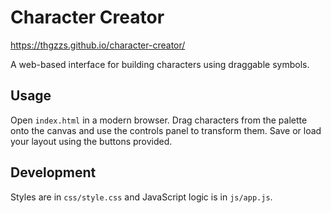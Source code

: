 # Character Creator

https://thgzzs.github.io/character-creator/

A web-based interface for building characters using draggable symbols.

## Usage

Open `index.html` in a modern browser. Drag characters from the palette onto the canvas and use the controls panel to transform them. Save or load your layout using the buttons provided.

## Development

Styles are in `css/style.css` and JavaScript logic is in `js/app.js`.

